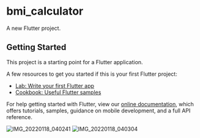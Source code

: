 # bmi_calculator

A new Flutter project.

## Getting Started

This project is a starting point for a Flutter application.

A few resources to get you started if this is your first Flutter project:

- [Lab: Write your first Flutter app](https://flutter.dev/docs/get-started/codelab)
- [Cookbook: Useful Flutter samples](https://flutter.dev/docs/cookbook)

For help getting started with Flutter, view our
[online documentation](https://flutter.dev/docs), which offers tutorials,
samples, guidance on mobile development, and a full API reference.

![IMG_20220118_040241](https://user-images.githubusercontent.com/62197776/149845263-05b6827d-0164-44e3-b3fa-889ee2056c7f.jpg)
![IMG_20220118_040304](https://user-images.githubusercontent.com/62197776/149845273-d750ed23-e76e-484b-aaec-1f257db65494.jpg)
